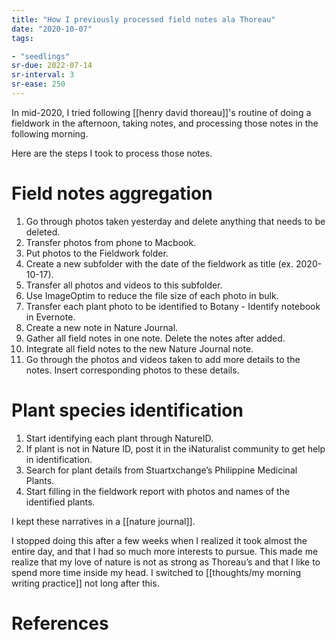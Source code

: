 ```yaml
---
title: "How I previously processed field notes ala Thoreau"
date: "2020-10-07"
tags:

- "seedlings"
sr-due: 2022-07-14
sr-interval: 3
sr-ease: 250
---
```


In mid-2020, I tried following [[henry david thoreau]]'s routine of doing a fieldwork in the afternoon, taking notes, and processing those notes in the following morning.

Here are the steps I took to process those notes.

# Field notes aggregation

1. Go through photos taken yesterday and delete anything that needs to be deleted.
2. Transfer photos from phone to Macbook.
3. Put photos to the Fieldwork folder.
4. Create a new subfolder with the date of the fieldwork as title (ex. 2020-10-17).
5. Transfer all photos and videos to this subfolder.
6. Use ImageOptim to reduce the file size of each photo in bulk.
7. Transfer each plant photo to be identified to Botany - Identify notebook in Evernote.
8. Create a new note in Nature Journal.
9. Gather all field notes in one note. Delete the notes after added.
10. Integrate all field notes to the new Nature Journal note.
11. Go through the photos and videos taken to add more details to the notes. Insert corresponding photos to these details.

# Plant species identification

1. Start identifying each plant through NatureID.
2. If plant is not in Nature ID, post it in the iNaturalist community to get help in identification.
3. Search for plant details from Stuartxchange’s Philippine Medicinal Plants.
4. Start filling in the fieldwork report with photos and names of the identified plants.

I kept these narratives in a [[nature journal]].

I stopped doing this after a few weeks when I realized it took almost the entire day, and that I had so much more interests to pursue. This made me realize that my love of nature is not as strong as Thoreau’s and that I like to spend more time inside my head. I switched to [[thoughts/my morning writing practice]] not long after this.

# References



